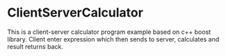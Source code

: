 # ClientServerCalculator
This is a client-server calculator program example based on c++ boost library. Client enter expression which then sends to server, calculates and result returns back.
